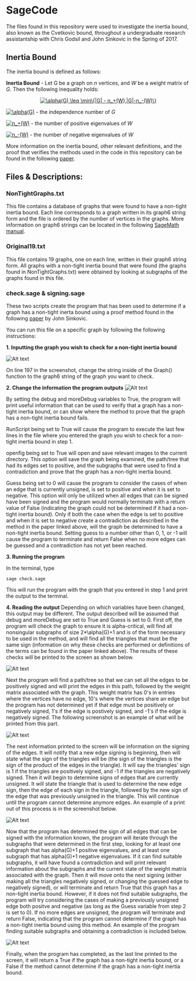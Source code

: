 # SageCode

The files found in this repository were used to investigate the inertia bound, also known as the Cvetkovic bound, throughout a undergraduate research assistantship with Chris Godsil and John Sinkovic in the Spring of 2017. 

## Inertia Bound
The inertia bound is defined as follows:

**Inertia Bound** - Let G be a graph on *n* vertices, and *W* be a weight matrix of *G*. Then the following inequality holds:
<p align="center"><a href="https://www.codecogs.com/eqnedit.php?latex=\alpha(G)&space;\leq&space;\min\{|G|&space;-&space;n_&plus;(W),|G|-n_-(W)\}" target="_blank"><img src="https://latex.codecogs.com/gif.latex?\alpha(G)&space;\leq&space;\min\{|G|&space;-&space;n_&plus;(W),|G|-n_-(W)\}" title="\alpha(G) \leq \min\{|G| - n_+(W),|G|-n_-(W)\}" /></a></p>

<a href="https://www.codecogs.com/eqnedit.php?latex=\alpha(G)" target="_blank"><img src="https://latex.codecogs.com/gif.latex?\alpha(G)" title="\alpha(G)" /></a> - the independence number of *G*

<a href="https://www.codecogs.com/eqnedit.php?latex=n_&plus;(W)" target="_blank"><img src="https://latex.codecogs.com/gif.latex?n_&plus;(W)" title="n_+(W)" /></a> - the number of positive eigenvalues of *W*

<a href="https://www.codecogs.com/eqnedit.php?latex=n_-(W)" target="_blank"><img src="https://latex.codecogs.com/gif.latex?n_-(W)" title="n_-(W)" /></a> - the number of negative eigenvalues of *W*
 
More information on the inertia bound, other relevant definitions, and the proof that verifies the methods used in the code in this repository can be found in the following [paper](https://arxiv.org/abs/1609.02826).

## Files & Descriptions:

### NonTightGraphs.txt
This file contains a database of graphs that were found to have a non-tight inertia bound. Each line corresponds to a graph written in its graph6 string form and the file is ordered by the number of vertices in the graphs. More information on graph6 strings can be located in the following [SageMath manual](http://doc.sagemath.org/html/en/reference/graphs/sage/graphs/graph.html#sage.graphs.graph.Graph.graph6_string).

### Original19.txt
This file contains 19 graphs, one on each line, written in their graph6 string form. All graphs with a non-tight inertia bound that were found (the graphs found in NonTightGraphs.txt) were obtained by looking at subgraphs of the graphs found in this file.

### check.sage & signing.sage
These two scripts create the program that has been used to determine if a graph has a non-tight inerta bound using a proof method found in the following [paper](https://arxiv.org/abs/1609.02826) by John Sinkovic.

You can run this file on a specific graph by following the following instructions:

**1. Inputting the graph you wish to check for a non-tight inertia bound**
    
![Alt text](https://user-images.githubusercontent.com/19316223/29586906-496c2398-875a-11e7-9af7-0dc4d7aa3257.png)

On line 197 in the screenshot, change the string inside of the Graph() function to the graph6 string of the graph you want to check.

**2. Change the information the program outputs**
![Alt text](https://user-images.githubusercontent.com/19316223/29588904-2de82534-8761-11e7-8d4f-4d6c75534264.png)

By setting the debug and moreDebug variables to True, the program will print useful information that can be used to verify that a graph has a non-tight inertia bound, or can show where the method to prove that the graph has a non-tight inertia bound fails.

RunScript being set to True will cause the program to execute the last few lines in the file where you entered the graph you wish to check for a non-tight inertia bound in step 1.

openfig being set to True will open and save relevant images to the current directory. This option will save the graph being examined, the path/tree that had its edges set to positive, and the subgraphs that were used to find a contradiction and prove that the graph has a non-tight inertia bound.

Guess being set to 0 will cause the program to consider the cases of when an edge that is currently unsigned, is set to positive and when it is set to negative. This option will only be utilized when all edges that can be signed have been signed and the program would normally terminate with a return value of False (indicating the graph could not be determined if it had a non-tight inertia bound). Only if both the case when the edge is set to positive and when it is set to negative create a contradiction as described in the method in the paper linked above, will the graph be determined to have a non-tight inertia bound. Setting guess to a number other than 0, 1, or -1 will cause the program to terminate and return False when no more edges can be guessed and a contradiction has not yet been reached.

**3. Running the program**

In the terminal, type
```
sage check.sage
```
This will run the program with the graph that you entered in step 1 and print the output to the terminal.

**4. Reading the output**
Depending on which variables have been changed, this output may be different. The output described will be assumed that debug and moreDebug are set to True and Guess is set to 0.
First off, the program will check the graph to ensure it is alpha-critical, will find all nonsingular subgraphs of size 2\*\alpha(G)+1 and is of the form necessary to be used in the method, and will find all the triangles that must be the same sign (information on why these checks are performed or definitions of the terms can be found in the paper linked above). The results of these checks will be printed to the screen as shown below.

![Alt text](https://user-images.githubusercontent.com/19316223/29589774-8cb1d8d2-8764-11e7-949d-afa1f9ef2153.png)

Next the program will find a path/tree so that we can set all the edges to be positively signed and will print the edges in this path, followed by the weight matrix associated with the graph. This weight matrix has 0's in entries where the vertices have no edge, 10's where the vertices share an edge but the program has not determined yet if that edge must be positively or negatively signed, 1's if the edge is postively signed, and -1's if the edge is negatively signed. The following screenshot is an example of what will be printed from this part.

![Alt text](https://user-images.githubusercontent.com/19316223/29590088-2b173b42-8766-11e7-8efb-e8ed31ba5cb8.png)

The next information printed to the screen will be information on the signing of the edges. It will notify that a new edge signing is beginning, then will state what the sign of the triangles will be (the sign of the triangles is the sign of the product of the edges in the triangle). It will say the triangles' sign is 1 if the triangles are positively signed, and -1 if the triangles are negatively signed. Then it will begin to determine signs of edges that are currently unsigned. It will state the triangle that is used to determine the new edge sign, then the edge of each sign in the triangle, followed by the new sign of the edge that was previously unsigned in the triangle. This will continue until the program cannot determine anymore edges. An example of a print out of this process is in the screenshot below.

![Alt text](https://user-images.githubusercontent.com/19316223/29590692-0da37708-8769-11e7-9e94-2522f797b4be.png)

Now that the program has determined the sign of all edges that can be signed with the information known, the program will iterate through the subgraphs that were determined in the first step, looking for at least one subgraph that has alpha(G)+1 positive eigenvalues, and at least one subgraph that has alpha(G)+1 negative eigenvalues. If it can find suitable subgraphs, it will have found a contradiction and will print relevant information about the subgraphs and the current state of the weight matrix associated with the graph. Then it will move onto the next signing (either making all the triangles negatively signed, or changing the guessed edge to negatively signed), or will terminate and return True that this graph has a non-tight inertia bound. However, if it does not find suitable subgraphs, the program will try considering the cases of making a previously unsigned edge both positve and negative (as long as the Guess variable from step 2 is set to 0). If no more edges are unsigned, the program will terminate and return False, indicating that the program cannot determine if the graph has a non-tight inertia bound using this method. An example of the program finding suitable subgraphs and obtaining a contradiction is included below.

![Alt text](https://user-images.githubusercontent.com/19316223/29591108-0d828a1e-876b-11e7-8802-44ef3e6e5a20.png)

Finally, when the program has completed, as the last line printed to the screen, it will return a True if the graph has a non-tight inertia bound, or a False if the method cannot determine if the graph has a non-tight inertia bound.
